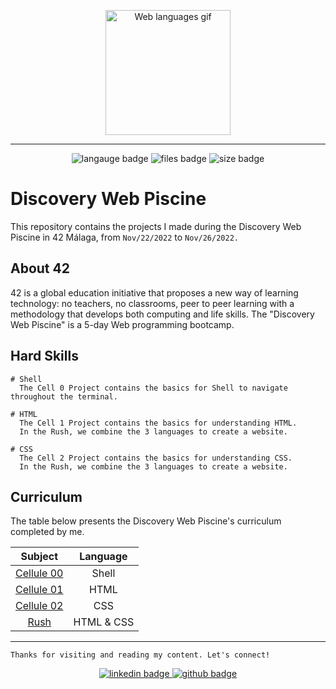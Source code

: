 <p align="center"> 
	<img src="https://media4.giphy.com/media/fuJPZBIIqzbt1kAYVc/200w.gif?cid=6c09b9526px8ujt1gnpdo0e3vh47rscq6pqg44k4ykm8zljx&rid=200w.gif&ct=g" alt="Web languages gif" height="200px" length="200px" /> 
</p>

<hr>
<p align="center">
<img src="https://img.shields.io/github/languages/count/silvinarossatti/42Discovery-web?style=for-the-badge" alt="langauge badge">
<img src="https://img.shields.io/github/directory-file-count/silvinarossatti/42Discovery-web?style=for-the-badge" alt="files badge">
<img src="https://img.shields.io/github/languages/code-size/silvinarossatti/42Discovery-Web?style=for-the-badge" alt="size badge">
</p>

# Discovery Web Piscine
This repository contains the projects I made during the Discovery Web Piscine in 42 Málaga, from ```Nov/22/2022``` to ```Nov/26/2022.```

## About 42

42 is a global education initiative that proposes a new way of learning technology: no teachers,
no classrooms, peer to peer learning with a methodology that develops both computing and life skills. 
The "Discovery Web Piscine" is a 5-day Web programming bootcamp.

## Hard Skills

```
# Shell
  The Cell 0 Project contains the basics for Shell to navigate throughout the terminal.
  
# HTML
  The Cell 1 Project contains the basics for understanding HTML.
  In the Rush, we combine the 3 languages to create a website.
  
# CSS
  The Cell 2 Project contains the basics for understanding CSS.
  In the Rush, we combine the 3 languages to create a website.

```

## Curriculum

The table below presents the Discovery Web Piscine's curriculum completed by me.

| Subject  | Language |
| :------: | :------: |
| <a href="https://github.com/silvinarossatti/42Discovery-Web/tree/master/cell0"> Cellule 00 </a> |  Shell   |
| <a href="https://github.com/silvinarossatti/42Discovery-Web/tree/master/cell1"> Cellule 01 </a> |  HTML   | 
| <a href="https://github.com/silvinarossatti/42Discovery-Web/tree/master/cell2"> Cellule 02 </a> |  CSS   | 
| <a href="https://github.com/silvinarossatti/42Discovery-Web/tree/master/rush"> Rush </a> |  HTML & CSS   | 

<hr>

``` Thanks for visiting and reading my content. Let's connect! ```
<p align="center"> 
<a href="https://www.linkedin.com/in/silvinarossatti/"> <img src="https://img.shields.io/badge/LinkedIn-0077B5?style=for-the-badge&logo=linkedin&logoColor=white" alt="linkedin badge"> </a>
<a href="https://github.com/silvinarossatti"> <img src="https://img.shields.io/badge/GitHub-100000?style=for-the-badge&logo=github&logoColor=white" alt="github badge"> </a>
</p>

